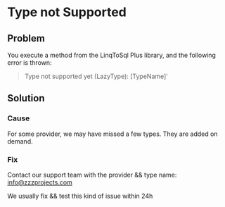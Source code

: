 # Type not Supported

## Problem

You execute a method from the LinqToSql Plus library, and the following error is thrown:

> Type not supported yet (LazyType): [TypeName]'

## Solution

### Cause

For some provider, we may have missed a few types. They are added on demand.

### Fix
Contact our support team with the provider && type name: info@zzzprojects.com

We usually fix && test this kind of issue within 24h
